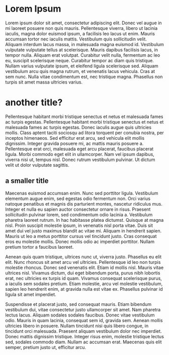 # Lorem Ipsum

Lorem ipsum dolor sit amet, consectetur adipiscing elit. Donec vel augue in mi laoreet posuere non quis mauris. Pellentesque viverra, libero ut lacinia iaculis, magna dolor euismod ipsum, a facilisis leo lacus ut enim. Mauris accumsan tortor nec iaculis mattis. Vestibulum quis sollicitudin velit. Aliquam interdum lacus massa, in malesuada magna euismod id. Vestibulum vulputate vulputate tellus at scelerisque. Mauris dapibus facilisis lacus, in tempor nulla. Aliquam erat volutpat. Curabitur velit nulla, fermentum ac leo eu, suscipit scelerisque neque. Curabitur tempor ac diam quis tristique. Nullam varius vulputate ipsum, et eleifend ligula scelerisque sed. Aliquam vestibulum arcu quis magna rutrum, et venenatis lacus vehicula. Cras at sem nunc. Nulla vitae condimentum est, nec tristique magna. Phasellus non turpis sit amet massa ultricies varius.

# another title?

Pellentesque habitant morbi tristique senectus et netus et malesuada fames ac turpis egestas. Pellentesque habitant morbi tristique senectus et netus et malesuada fames ac turpis egestas. Donec iaculis augue quis ultricies mollis. Class aptent taciti sociosqu ad litora torquent per conubia nostra, per inceptos himenaeos. Sed efficitur erat arcu, sed vehicula elit mollis dignissim. Integer gravida posuere mi, ac mattis mauris posuere a. Pellentesque erat orci, malesuada eget arcu placerat, faucibus placerat ligula. Morbi commodo eget elit in ullamcorper. Nam vel ipsum dapibus, viverra nisi ut, tempus nisl. Donec rutrum vestibulum pulvinar. Ut dictum velit ut dolor vulputate sagittis.

## a smaller title

Maecenas euismod accumsan enim. Nunc sed porttitor ligula. Vestibulum elementum augue enim, sed egestas odio fermentum non. Orci varius natoque penatibus et magnis dis parturient montes, nascetur ridiculus mus. Integer et nulla eu sapien auctor consectetur ornare in risus. Praesent sollicitudin pulvinar lorem, sed condimentum odio lacinia a. Vestibulum pharetra laoreet rutrum. In hac habitasse platea dictumst. Quisque at magna nisl. Proin suscipit molestie ipsum, in venenatis nisl porta vitae. Duis sit amet dui vel justo maximus blandit ac vitae mi. Aliquam in hendrerit sapien. Mauris ut leo a metus porttitor cursus vel tincidunt justo. Cras consequat eros eu molestie mollis. Donec mollis odio ac imperdiet porttitor. Nullam pretium tortor a faucibus laoreet.

Aenean quis quam tristique, ultrices nunc ut, viverra justo. Phasellus eu elit elit. Nunc rhoncus sit amet arcu vel ultricies. Pellentesque id leo non turpis molestie rhoncus. Donec sed venenatis elit. Etiam id mollis nisl. Mauris vitae ultrices nisl. Vivamus dictum, dui eget bibendum porta, purus nibh lobortis erat, nec ultricies ex turpis id quam. Vivamus consequat scelerisque purus, a iaculis sem sodales pretium. Etiam molestie, arcu vel molestie vestibulum, sapien leo hendrerit enim, at gravida nulla est vitae ex. Phasellus pulvinar id ligula sit amet imperdiet.

Suspendisse et placerat justo, sed consequat mauris. Etiam bibendum vestibulum dui, vitae consectetur justo ullamcorper sit amet. Nam pharetra lectus lacus. Aliquam sodales sodales faucibus. Donec vitae vestibulum odio. Mauris in quam lacinia, consequat sem id, gravida sem. Aenean mollis ultricies libero in posuere. Nullam tincidunt nisi quis libero congue, in tincidunt orci malesuada. Praesent aliquam vestibulum dolor nec imperdiet. Donec mattis dignissim tristique. Integer risus enim, molestie tristique lectus sed, sodales commodo diam. Nullam ac accumsan erat. Maecenas quis elit semper, pretium justo ut, efficitur arcu.
